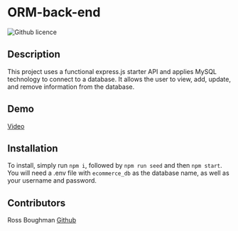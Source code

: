 # ORM-back-end

![Github licence](https://img.shields.io/badge/license-MIT-blue)

## Description

This project uses a functional express.js starter API and applies MySQL technology to connect to a database. It allows the user to view, add, update, and remove information from the database.

## Demo

[Video](https://drive.google.com/file/d/1KGGqobRuh8Gn-cwlvIEKMnFckWddpUHc/view)


## Installation

To install, simply run `npm i`, followed by `npm run seed` and then `npm start`. You will need a .env file with `ecommerce_db` as the database name, as well as your username and password.

## Contributors

Ross Boughman
[Github](https://github.com/Ross-Boughman)